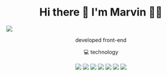 

<h1 align='center'>
  Hi there 👋 I'm Marvin 👨‍💻
</h1>
<img src="https://www.google.com/url?sa=i&url=https%3A%2F%2Fbandofartists.com%2Fartwork%2Fanimatics&psig=AOvVaw3rrM48k-37WY7x_KgHR94m&ust=1684502335897000&source=images&cd=vfe&ved=0CBEQjRxqFwoTCPi_z7P6_v4CFQAAAAAdAAAAABAo"
    </img>
<p align='center'>
 developed front-end
</p>

<p align='center'>
  💻 technology<br/><br/>
  <img src="https://img.shields.io/badge/TypeScript-007ACC?style=for-the-badge&logo=typescript&logoColor=white" />
  <img src="https://img.shields.io/badge/Vue.js-35495E?style=for-the-badge&logo=vue.js&logoColor=4FC08D" />
  <img src="https://img.shields.io/badge/Tailwind_CSS-38B2AC?style=for-the-badge&logo=tailwind-css&logoColor=white" />
  <img src="https://img.shields.io/badge/JavaScript-323330?style=for-the-badge&logo=javascript&logoColor=F7DF1E" />
  <img src="https://img.shields.io/badge/CSS3-1572B6?style=for-the-badge&logo=css3&logoColor=white" />
  <img src="https://img.shields.io/badge/Bootstrap-563D7C?style=for-the-badge&logo=bootstrap&logoColor=white" />
  <img src="https://img.shields.io/badge/HTML5-E34F26?style=for-the-badge&logo=html5&logoColor=white" />
  
  </p>



